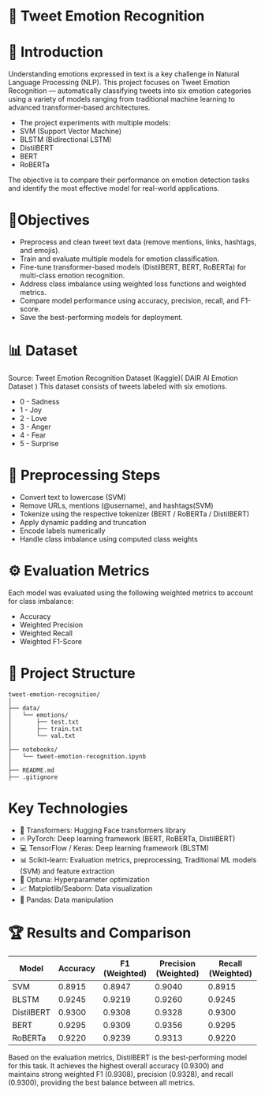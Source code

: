 # 📝 Tweet Emotion Recognition

# 🧠 Introduction
Understanding emotions expressed in text is a key challenge in Natural Language Processing (NLP). This project focuses on Tweet Emotion Recognition — automatically classifying tweets into six emotion categories using a variety of models ranging from traditional machine learning to advanced transformer-based architectures.

* The project experiments with multiple models:
* SVM (Support Vector Machine)
* BLSTM (Bidirectional LSTM)
* DistilBERT
* BERT
* RoBERTa

The objective is to compare their performance on emotion detection tasks and identify the most effective model for real-world applications.

# 🎯Objectives

* Preprocess and clean tweet text data (remove mentions, links, hashtags, and emojis).
* Train and evaluate multiple models for emotion classification.
* Fine-tune transformer-based models (DistilBERT, BERT, RoBERTa) for multi-class emotion recognition.
* Address class imbalance using weighted loss functions and weighted metrics.
* Compare model performance using accuracy, precision, recall, and F1-score.
* Save the best-performing models for deployment.

# 📊 Dataset

Source: Tweet Emotion Recognition Dataset (Kaggle)( DAIR AI Emotion Dataset )
This dataset consists of tweets labeled with six emotions.

* 0	- Sadness	
* 1	- Joy	
* 2	- Love	
* 3	- Anger	
* 4	- Fear	
* 5	- Surprise

# 🧹 Preprocessing Steps

* Convert text to lowercase (SVM)
* Remove URLs, mentions (@username), and hashtags(SVM)
* Tokenize using the respective tokenizer (BERT / RoBERTa / DistilBERT)
* Apply dynamic padding and truncation
* Encode labels numerically
* Handle class imbalance using computed class weights

# ⚙️ Evaluation Metrics

Each model was evaluated using the following weighted metrics to account for class imbalance:

* Accuracy
* Weighted Precision
* Weighted Recall
* Weighted F1-Score

# 📁 Project Structure

```plaintext
tweet-emotion-recognition/
│
├── data/
│   └── emotions/
│       ├── test.txt
│       ├── train.txt
│       └── val.txt
│
├── notebooks/
│   └── tweet-emotion-recognition.ipynb
│
├── README.md
├── .gitignore

```
# Key Technologies
* 🤗 Transformers: Hugging Face transformers library
* 🔥 PyTorch: Deep learning framework (BERT, RoBERTa, DistilBERT)
* 💻 TensorFlow / Keras: Deep learning framework (BLSTM)
* 📊 Scikit-learn: Evaluation metrics, preprocessing, Traditional ML models (SVM) and feature extraction
* 🎯 Optuna: Hyperparameter optimization
* 📈 Matplotlib/Seaborn: Data visualization
* 🐼 Pandas: Data manipulation

# 🏆 Results and Comparison

| Model      | Accuracy | F1 (Weighted) | Precision (Weighted) | Recall (Weighted) |
| ---------- | -------- | ------------- | -------------------- | ----------------- |
| SVM        | 0.8915   | 0.8947        | 0.9040               | 0.8915            |
| BLSTM      | 0.9245   | 0.9219        | 0.9260               | 0.9245            |
| DistilBERT | 0.9300   | 0.9308        | 0.9328               | 0.9300            |
| BERT       | 0.9295   | 0.9309        | 0.9356               | 0.9295            |
| RoBERTa    | 0.9220   | 0.9239        | 0.9313               | 0.9220            |

Based on the evaluation metrics, DistilBERT is the best-performing model for this task. It achieves the highest overall accuracy (0.9300) and maintains strong weighted F1 (0.9308), precision (0.9328), and recall (0.9300), providing the best balance between all metrics.
